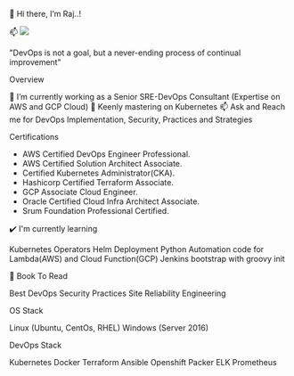 

👋 Hi there, I’m Raj..!

📫 <img src="{https://img.shields.io/badge/EsakkiRajLinkedIn-0077B5?style=for-the-badge&logo=linkedin&logoColor=white}" />

  "DevOps is not a goal, but a never-ending process of continual improvement"


Overview

🔭 I’m currently working as a Senior SRE-DevOps Consultant (Expertise on AWS and GCP Cloud)
🌱 Keenly mastering on Kubernetes
📫 Ask and Reach me for DevOps Implementation, Security, Practices and Strategies


Certifications

- AWS Certified DevOps Engineer Professional.
- AWS Certified Solution Architect Associate.
- Certified Kubernetes Administrator(CKA).
- Hashicorp Certified Terraform Associate.
- GCP Associate Cloud Engineer.
- Oracle Certified Cloud Infra Architect Associate.
- Srum Foundation Professional Certified.

✔️ I'm currently learning

Kubernetes Operators Helm Deployment
Python Automation code for Lambda(AWS) and Cloud Function(GCP)
Jenkins bootstrap with groovy init

📘 Book To Read

Best DevOps Security Practices
Site Reliability Engineering

OS Stack

Linux (Ubuntu, CentOs, RHEL)
Windows (Server 2016)

DevOps Stack

Kubernetes
Docker
Terraform
Ansible
Openshift
Packer
ELK
Prometheus

